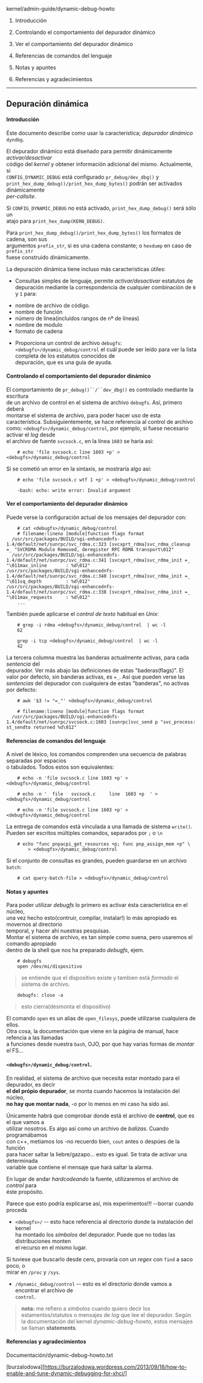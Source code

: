 kernel/admin-guide/dynamic-debug-howto

1. Introducción
2. Controlando el comportamiento del depurador dinámico
3. Ver el comportamiento del depurador dinámico
4. Referencias de comandos del lenguaje


88. Notas y apuntes
99. Referencias y agradecimientos
---
## Depuración dinámica

#### Introducción
Éste documento describe como usar la característica; _depurador dinámico_ `dyndbg`.  

El depurador dinámico está diseñado para permitir dinámicamente _activar/desactivar_  
código del _kernel_ y obtener información adicional del mismo. Actualmente, si  
`CONFIG_DYNAMIC_DEBUG` está configurado `pr_debug/dev_dbg()` y  
`print_hex_dump_debug()/print_hex_dump_bytes()` podrán ser activados dinámicamente  
_per-callsite_.  

Si `CONFIG_DYNAMIC_DEBUG` no está activado, `print_hex_dump_debug()` será sólo un  
atajo para `print_hex_dump(KERN_DEBUG)`.  

Para `print_hex_dump_debug()/print_hex_dump_bytes()` los formatos de cadena, son sus  
argumentos `prefix_str`, si es una cadena constante; o `hexdump` en caso de `prefix_str`  
fuese construido dinámicamente.  

La depuración dinámica tiene incluso más características útiles:  

 * Consultas simples de lenguaje, permite _activar/desactivar_ estatutos de 
 depuración mediante la correspondencia de cualquier combinación de `0` y `1` para:
 - nombre de archivo de código.
 - nombre de función
 - número de línea(incluídos rangos de nº de líneas)
 - nombre de modulo
 - formato de cadena
 
 * Proporciona un control de archivo `debugfs`: `<debugfs>/dynamic_debug/control`
 el cuál puede ser leído para ver la lista completa de los estatutos conocidos de  
 depuración, que es una guía de ayuda.
 
 
#### Controlando el comportamiento del depurador dinámico

El comportamiento de `pr_debug()``/``dev_dbg()` es controlado mediante la escritura  
de un archivo de control en el sistema de archivo `debugfs`. Así, primero deberá  
montarse el sistema de archivo, para poder hacer uso de esta característica.
Subsiguientemente, se hace referencia al control de archivo como:
`<debugfs>/dynamic_debug/control`, por ejemplo, si fuese necesario activar el _log_ desde  
el archivo de fuente `svcsock.c`, en la línea `1603` se haría así:

		# echo 'file svcsock.c line 1603 +p' > <debugfs>/dynamic_debug/control  
		
Si se cometió un error en la sintaxis, se mostraría algo así:  

		# echo 'file svcsock.c wtf 1 +p' > <debugfs>/dynamic_debug/control  
		  
		-bash: echo: write error: Invalid argument  


#### Ver el comportamiento del depurador dinámico

Puede verse la configuración actual de los mensajes del depurador con:

		# cat <debugfs>/dynamic_debug/control
		# filename:lineno [module]function flags format
	  /usr/src/packages/BUILD/sgi-enhancednfs-1.4/default/net/sunrpc/svc_rdma.c:323 [svcxprt_rdma]svc_rdma_cleanup =_ "SVCRDMA Module Removed, deregister RPC RDMA transport\012"
	  /usr/src/packages/BUILD/sgi-enhancednfs-1.4/default/net/sunrpc/svc_rdma.c:341 [svcxprt_rdma]svc_rdma_init =_ "\011max_inline       : %d\012"
  	/usr/src/packages/BUILD/sgi-enhancednfs-1.4/default/net/sunrpc/svc_rdma.c:340 [svcxprt_rdma]svc_rdma_init =_ "\011sq_depth         : %d\012"
  	/usr/src/packages/BUILD/sgi-enhancednfs-1.4/default/net/sunrpc/svc_rdma.c:338 [svcxprt_rdma]svc_rdma_init =_ "\011max_requests     : %d\012"
		...

También puede aplicarse el _control de texto_ habitual en _Unix_:

		# grep -i rdma <debugfs>/dynamic_debug/control  | wc -l
		62
		
		grep -i tcp <debugfs>/dynamic_debug/control  | wc -l
		42
		
La tercera columna muestra las banderas actualmente activas, para cada _sentencia_ del  
depurador. Ver más abajo las definiciones de estas "baderas(flags)".
El valor por defecto, sin banderas activas, es `=_`. Así que pueden verse las  
_sentencias_ del depurador con cualquiera de estas "banderas", no activas por defecto:

		# awk '$3 != "=_"' <debugfs>/dynamic_debug/control
		
		# filename:lineno [module]function flags format
	  /usr/src/packages/BUILD/sgi-enhancednfs-1.4/default/net/sunrpc/svcsock.c:1603 [sunrpc]svc_send p "svc_process: st_sendto returned %d\012"
	  

#### Referencias de comandos del lenguaje

A nivel de léxico, los comandos comprenden una secuencia de palabras separadas por espacios  
o tabulados. Todos estos son equivalentes:

		# echo -n 'file svcsock.c line 1603 +p' > <debugfs>/dynamic_debug/control
		
		# echo -n '  file   svcsock.c     line  1603 +p  ' > <debugfs>/dynamic_debug/control
		
		# echo -n 'file svcsock.c line 1603 +p' > <debugfs>/dynamic_debug/control
		
La entrega de comandos está vinculada a una llamada de sistema `write()`.
Pueden ser escritos múltiples comandos, separados por `;` o `\n`

		# echo "func pnpacpi_get_resources +p; func pnp_assign_mem +p" \  
			> <debugfs>/dynamic_debug/control

Si el conjunto de consultas es grandes, pueden guardarse en un archivo `batch`:

		# cat query-batch-file > <debugfs>/dynamic_debug/control





#### Notas y apuntes

Para poder utilizar _debugfs_ lo primero es activar ésta característica en el núcleo,  
una vez hecho esto(contruir, compilar, instalar!) lo más apropiado es movernos al directorio  
temporal, y hacer ahí nuestras pesquisas.  
Montar el sistema de archivo, es tan simple como suena, pero usaremos el comando apropiado  
dentro de la shell que nos ha preparado _debugfs_, ejem.  

		# debugfs 
		open /dev/mi/dispositivo
		
> se entiende que el dispositivo existe y tambien está _formado_ el sistema de archivo.  

		debugfs: close -a  
		
>	esto cierra(desmonta el dispositivo)  

El comando `open` es un alias de `open_filesys`, puede utilizarse cualquiera de ellos.  
Otra cosa, la documentación que viene en la página de manual, hace refencia a las llamadas  
a funciones desde nuestra `bash`, OJO, por que hay varias formas de _montar_ el FS...  

#### `<debugfs>/dynamic_debug/control`. 

En realidad, el sistema de archivo que necesita estar montado para el depurador, es decir  
__el del própio depurador__, se monta cuando hacemos la instalación del núcleo,  
__no hay que montar nada__, -o por lo menos en mi caso ha sido así.  

Únicamente habrá que comprobar donde está el archivo de __control__, que es el que vamos a  
utilizar nosotros. Es algo así como un archivo de  _balizas_. Cuando programábamos  
con c++, metiamos los -no recuerdo bien, `cout` antes o despúes de la función  
para hacer saltar la liebre/gazapo... esto es igual. Se trata de activar una determinada  
variable que contiene el mensaje que hará saltar la alarma.  

En lugar de andar _hardcodeando_ la fuente, utilizaremos el archivo de _control_ para  
éste propósito.


Parece que esto podría explicarse así, mis experimentos!!! --borrar cuando proceda  
	
 * `<debugfs>/` -- esto hace referencia al directorio donde la instalación del kernel  
	ha montado los _símbolos_ del depurador. Puede que no todas las distribuciones monten  
	el recurso en el mismo lugar.  

Si tuviese que buscarlo desde cero, provaría con un _regex_ con `find` a saco poco, o  
mirar en `/proc` y `/sys`.  


 * `/dynamic_debug/control` -- esto es el directorio donde vamos a encontrar el archivo de  
 `control`.  


> __nota:__ me refiero a _símbolos_ cuando quiero decir los estamentos/statutos o mensajes
> de _log_ que lee el depurador. Según la documentación del kernel _dynamic-debug-howto_,
> estos mensajes se llaman __statements__.


#### Referencias y agradecimientos

Documentación/dynamic-debug-howto.txt

[burzalodowa][https://burzalodowa.wordpress.com/2013/09/18/how-to-enable-and-tune-dynamic-debugging-for-xhci/]

